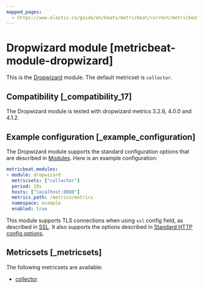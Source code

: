 ```yaml
---
mapped_pages:
  - https://www.elastic.co/guide/en/beats/metricbeat/current/metricbeat-module-dropwizard.html
---
```


# Dropwizard module [metricbeat-module-dropwizard]

This is the [Dropwizard](http://dropwizard.io) module. The default metricset is `collector`.


## Compatibility [_compatibility_17]

The Dropwizard module is tested with dropwizard metrics 3.2.6, 4.0.0 and 4.1.2.


## Example configuration [_example_configuration]

The Dropwizard module supports the standard configuration options that are described in [Modules](/reference/metricbeat/configuration-metricbeat.md). Here is an example configuration:

```yaml
metricbeat.modules:
- module: dropwizard
  metricsets: ["collector"]
  period: 10s
  hosts: ["localhost:8080"]
  metrics_path: /metrics/metrics
  namespace: example
  enabled: true
```

This module supports TLS connections when using `ssl` config field, as described in [SSL](/reference/metricbeat/configuration-ssl.md). It also supports the options described in [Standard HTTP config options](/reference/metricbeat/configuration-metricbeat.md#module-http-config-options).


## Metricsets [_metricsets]

The following metricsets are available:

* [collector](/reference/metricbeat/metricbeat-metricset-dropwizard-collector.md)
